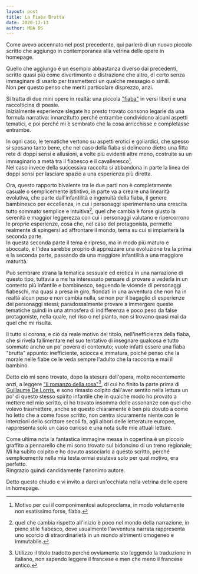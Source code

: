 ```yaml
---
layout: post
title: La Fiaba Brutta
date: 2020-12-13
author: MDA DS
---
```

Come avevo accennato nel post precedente, qui parlerò di un nuovo piccolo scritto che aggiungo in contemporanea alla vetrina delle opere in homepage.

Quello che aggiungo è un esempio abbastanza diverso dai precedenti, scritto quasi più come divertimento e distrazione che altro, di certo senza immaginare di usarlo per trasmetterci un qualche messagio o simili.<br>
Non per questo penso che meriti particolare disprezzo, anzi.

Si tratta di due mini opere in realtà: una piccola ["fiaba"](https://www.studiarapido.it/fiaba-definizione-origini-struttura/) in versi liberi e una raccolticina di poesie.<br>
Inizialmente esperienze slegate ho presto trovato consono legarle da una formula narrativa: innanzitutto perché entrambe condividono alcuni aspetti tematici, e poi perché mi è sembrato che la cosa arricchisse e completasse entrambe.

In ogni caso, le tematiche vertono su aspetti erotici e goliardici, che spesso si sposano tanto bene, che nel caso della fiaba si delineano dietro una fitta rete di doppi sensi e allusioni, a volte più evidenti altre meno, costruite su un immaginario a metà tra il fiabesco e il cavalleresco[^1].<br>
Nel caso invece della successiva raccolta si abbandona in parte la linea dei doppi sensi per lasciare spazio a una esperienza più diretta.

Ora, questo rapporto bivalente tra le due parti non è completamente casuale o semplicemente istintivo, in parte va a creare una linearità evolutiva, che parte dall'infantilità e ingenuità della fiaba, il genere bambinesco per eccellenza, in cui i personaggi sperimentano una crescita tutto sommato semplice e intuitiva[^2], quel che cambia è forse giusto la serenità e maggior leggerezza con cui i personaggi valutano e ripercorrono le proprie esperienze, cosa che, nel caso del protagonista, permette realmente di spingersi ad affrontare il mondo, tema su cui si impianterà la seconda parte.<br>
In questa seconda parte il tema è ripreso, ma in modo più maturo e sboccato, e l'idea sarebbe proprio di apprezzare una evoluzione tra la prima e la seconda parte, passando da una maggiore infantilità a una maggiore maturità.

Può sembrare strana la tematica sessuale ed erotica in una narrazione di questo tipo, tuttavia a me ha interessato pensare di provare a vederla in un contesto più infantile e bambinesco, seguendo le vicende di personaggi fiabeschi, ma quasi a presa in giro, fiondati in una avventura che non ha in realtà alcun peso e non cambia nulla, se non per il bagaglio di esperienze dei personaggi stessi; paradossalmente provare a immergere queste tematiche quindi in una atmosfera di indifferenza e poco peso da false protagoniste, nella quale, nel riso o nel pianto, non si trovano quasi mai da quel che mi risulta.

Il tutto si corona, e ciò da reale motivo del titolo, nell'inefficienza della fiaba, che si rivela fallimentare nel suo tentativo di insegnare qualcosa e tutto sommato anche un po' povera di contenuto; vuole infatti essere una fiaba "brutta" appunto: inefficiente, sciocca e immatura, poiché penso che la morale nelle fiabe ce le veda sempre l'adulto che la racconta e mai il bambino.

Detto ciò mi sono trovato, dopo la stesura dell'opera, molto recentemente anzi, a leggere ["Il romanzo della rosa"](https://www.ibs.it/romanzo-della-rosa-testo-francese-libro-guillaume-lorris-jean-de-meun/e/9788806188900)[^3], di cui ho finito la parte prima di [Guillaume De Lorris](https://it.wikipedia.org/wiki/Guillaume_de_Lorris), e sono rimasto colpito dall'aver sentito nella lettura un po' di questo stesso spirito infantile che in qualche modo ho provato a mettere nel mio scritto, ci ho trovato insomma delle assonanze con quel che volevo trasmettere, anche se questo chiaramente è ben più dovuto a come ho letto che a come fosse scritto, non centra sicuramente niente con le intenzioni dello scrittore secoli fa, agli albori delle letterature europee, rappresenta solo un caso curioso e una nota sulle mie attuali letture.

Come ultima nota la fantastica immagine messa in copertina è un piccolo graffito a pennarello che mi sono trovato sul bidoncino di un treno regionale; Mi ha subito colpito e ho dovuto associarlo a questo scritto, perché semplicemente nella mia testa ormai esisteva solo per quel motivo, era perfetto.<br>
Ringrazio quindi candidamente l'anonimo autore.

Detto questo chiudo e vi invito a darci un'occhiata nella vetrina delle opere in homepage.

[^1]: Motivo per cui il componimentosi autoproclama, in modo volutamente non esatissimo forse, fiaba.
[^2]: quel che cambia rispetto all'inizio è poco nel mondo della narrazione, in pieno stile fiabesco, dove usualmente l'avventura narrata rappresenta uno scorcio di straordinarietà  in un mondo altrimenti omogeneo e immutabile.
[^3]: Utilizzo il titolo tradotto perché ovviamente sto leggendo la traduzione in italiano, non sapendo leggere il francese e men che meno il francese antico.